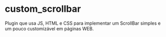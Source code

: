 # custom_scrollbar

Plugin que usa JS, HTML e CSS para implementar um ScrollBar simples e um pouco customizável em páginas WEB.
